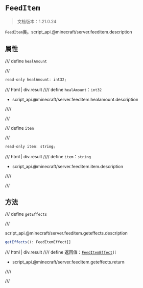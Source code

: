 # `FeedItem`

> 文档版本：1.21.0.24

`FeedItem`类。script_api.@minecraft/server.feeditem.description

## 属性

/// define
`healAmount`


///

```js
read-only healAmount: int32;
```

/// html | div.result
//// define
`healAmount`：`int32`

- script_api.@minecraft/server.feeditem.healamount.description


////

///


/// define
`item`


///

```js
read-only item: string;
```

/// html | div.result
//// define
`item`：`string`

- script_api.@minecraft/server.feeditem.item.description


////

///


## 方法

/// define
`getEffects`


///

script_api.@minecraft/server.feeditem.geteffects.description

```js
getEffects(): FeedItemEffect[]
```

/// html | div.result
//// define
返回值：<code><a href="../feeditemeffect/">FeedItemEffect</a>[]</code>

- script_api.@minecraft/server.feeditem.geteffects.return


////

///

